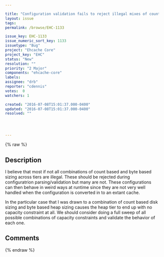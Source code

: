 ```yaml
---

title: "Configuration validation fails to reject illegal mixes of count based and byte based sizing"
layout: issue
tags: 
permalink: /browse/EHC-1133

issue_key: EHC-1133
issue_numeric_sort_key: 1133
issuetype: "Bug"
project: "Ehcache Core"
project_key: "EHC"
status: "New"
resolution: ""
priority: "2 Major"
components: "ehcache-core"
labels: 
assignee: "drb"
reporter: "cdennis"
votes:  0
watchers: 1

created: "2016-07-08T15:01:37.000-0400"
updated: "2016-07-08T15:01:37.000-0400"
resolved: ""




---
```


{% raw %}

## Description

<div markdown="1" class="description">

I believe that most if not all combinations of count based and byte based sizing across tiers are illegal.  These should be rejected during configuratrion parsing/validation but many are not.  These configurations can then behave in weird ways at runtime since they are not very well handled when the configuration is converted in to an extant cache.

In the particular case that I was drawn to a combination of count based disk sizing and byte based heap sizing causes the heap tier to end up with no capacity constraint at all.  We should consider doing a full sweep of all possible combinations of capacity constraints and validate the behavior of each one.

</div>

## Comments



{% endraw %}
